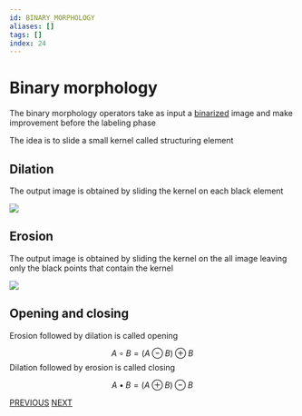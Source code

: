 ```yaml
---
id: BINARY_MORPHOLOGY
aliases: []
tags: []
index: 24
---
```


# Binary morphology

The binary morphology operators take as input a [binarized](computer_vision/binarization.md) image and make improvement before the labeling phase

The idea is to slide a small kernel called structuring element

## Dilation

The output image is obtained by sliding the kernel on each black element

![](computer_vision/Pasted_image_20240303171944.png)
## Erosion

The output image is obtained by sliding the kernel on the all image leaving only the black points that contain the kernel

![](computer_vision/Pasted_image_20240303172045.png)

## Opening and closing

Erosion followed by dilation is called opening

$$
A \circ B = (A \ominus B) \oplus B
$$
Dilation followed by erosion is called closing

$$
A \bullet B = (A \oplus B) \ominus B
$$

[PREVIOUS](computer_vision/image_segmentation_blob_analysis/color_based_segmentation.md) [NEXT](computer_vision/image_segmentation_blob_analysis/components_labeling.md)
